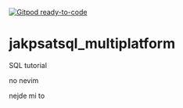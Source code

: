 [![Gitpod ready-to-code](https://img.shields.io/badge/Gitpod-ready--to--code-blue?logo=gitpod)](https://gitpod.io/#https://github.com/pavel242242/jakpsatsql_multiplatform)

# jakpsatsql_multiplatform
SQL tutorial


no nevim

nejde mi to